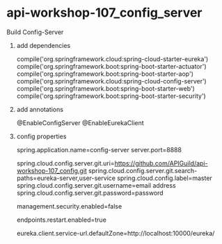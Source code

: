 # api-workshop-107_config_server

Build Config-Server

1. add dependencies


	compile('org.springframework.cloud:spring-cloud-starter-eureka')
	compile('org.springframework.boot:spring-boot-starter-actuator')
	compile('org.springframework.boot:spring-boot-starter-aop')
	compile('org.springframework.cloud:spring-cloud-config-server')
	compile('org.springframework.boot:spring-boot-starter-web')
	compile('org.springframework.boot:spring-boot-starter-security')

2. add annotations 


    @EnableConfigServer
    @EnableEurekaClient

2. config properties


    spring.application.name=config-server
    server.port=8888
    
    spring.cloud.config.server.git.uri=https://github.com/APIGuild/api-workshop-107_config.git
    spring.cloud.config.server.git.search-paths=eureka-server,user-service
    spring.cloud.config.label=master
    spring.cloud.config.server.git.username=email address
    spring.cloud.config.server.git.password=password
    
    management.security.enabled=false
        
    endpoints.restart.enabled=true
    
    eureka.client.service-url.defaultZone=http://localhost:10000/eureka/
    